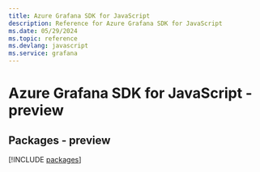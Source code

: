 ```yaml
---
title: Azure Grafana SDK for JavaScript
description: Reference for Azure Grafana SDK for JavaScript
ms.date: 05/29/2024
ms.topic: reference
ms.devlang: javascript
ms.service: grafana
---
```

# Azure Grafana SDK for JavaScript - preview
## Packages - preview
[!INCLUDE [packages](grafana-index.md)]